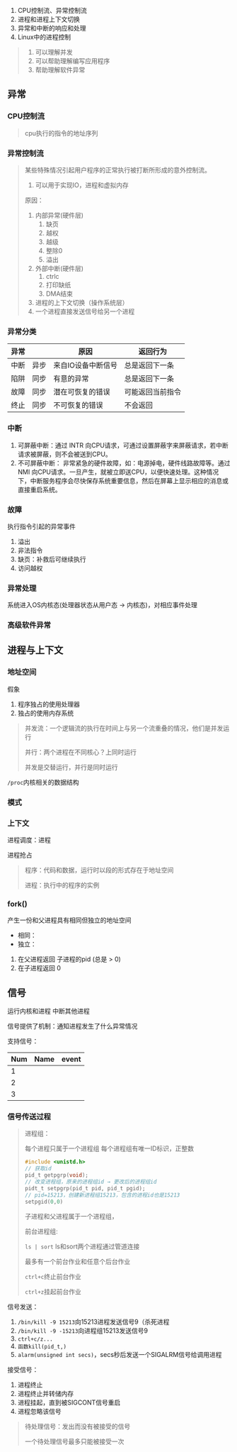 

1. CPU控制流、异常控制流
2. 进程和进程上下文切换
3. 异常和中断的响应和处理
4. Linux中的进程控制

> 1. 可以理解并发
> 2. 可以帮助理解编写应用程序
> 3. 帮助理解软件异常

## 异常

### CPU控制流

> cpu执行的指令的地址序列



### 异常控制流

> 某些特殊情况引起用户程序的正常执行被打断所形成的意外控制流。
>
> 
>
> 1. 可以用于实现IO，进程和虚拟内存  
>
> 原因：
>
> 1. 内部异常(硬件层)
>     1. 缺页
>     2. 越权
>     3. 越级
>     4. 整除0
>     5. 溢出
> 2. 外部中断(硬件层)
>     1. ctrlc
>     2. 打印缺纸
>     3. DMA结束
> 3. 进程的上下文切换（操作系统层）
> 4. 一个进程直接发送信号给另一个进程





### 异常分类

| 异常 |      | 原因               | 返回行为         |
| ---- | ---- | ------------------ | ---------------- |
| 中断 | 异步 | 来自IO设备中断信号 | 总是返回下一条   |
| 陷阱 | 同步 | 有意的异常         | 总是返回下一条   |
| 故障 | 同步 | 潜在可恢复的错误   | 可能返回当前指令 |
| 终止 | 同步 | 不可恢复的错误     | 不会返回         |

### 中断

1. 可屏蔽中断：通过 INTR 向CPU请求，可通过设置屏蔽字来屏蔽请求，若中断请求被屏蔽，则不会被送到CPU。
2. 不可屏蔽中断： 非常紧急的硬件故障，如：电源掉电，硬件线路故障等。通过 NMI 向CPU请求。一旦产生，就被立即送CPU，以便快速处理。这种情况下，中断服务程序会尽快保存系统重要信息，然后在屏幕上显示相应的消息或直接重启系统。 

### 故障

执行指令引起的异常事件

1. 溢出
2. 非法指令
3. 缺页：补救后可继续执行
4. 访问越权

###  异常处理

系统进入OS内核态(处理器状态从用户态 → 内核态)，对相应事件处理

### 高级软件异常



## 进程与上下文

### 地址空间

假象

1. 程序独占的使用处理器
2. 独占的使用内存系统

> 并发流：一个逻辑流的执行在时间上与另一个流重叠的情况，他们是并发运行  
>
> 并行：两个进程在不同核心？上同时运行
>
> 并发是交替运行，并行是同时运行

`/proc`内核相关的数据结构

### 模式

### 上下文

进程调度：进程

进程抢占

> 程序：代码和数据，运行时以段的形式存在于地址空间
>
> 进程：执行中的程序的实例

### fork()

产生一份和父进程具有相同但独立的地址空间

- 相同：
- 独立： 

1. 在父进程返回 子进程的pid (总是 > 0)
2. 在子进程返回 0

### 





## 信号

运行内核和进程 中断其他进程

信号提供了机制：通知进程发生了什么异常情况

支持信号：

| Num  | Name | event |
| ---- | ---- | ----- |
| 1    |      |       |
| 2    |      |       |
| 3    |      |       |

### 信号传送过程

> 进程组：
>
> 每个进程只属于一个进程组
> 每个进程组有唯一ID标识，正整数
>
> ```c
> #include <unistd.h>
> // 获取id
> pid_t getpgrp(void);
> // 改变进程组，原来的进程组id → 更改后的进程组id
> pidt_t setpgrp(pid_t pid, pid_t pgid);
> // pid=15213，创建新进程组15213，包含的进程id也是15213
> setpgid(0,0)
> ```
>
> 子进程和父进程属于一个进程组，
>
> 前台进程组: 
>
> `ls | sort` ls和sort两个进程通过管道连接
>
> 最多有一个前台作业和任意个后台作业
>
> `ctrl+c`终止前台作业
>
> `ctrl+z`挂起前台作业

信号发送：

1. `/bin/kill -9 15213`向15213进程发送信号9（杀死进程
2. `/bin/kill -9 -15213`向进程组15213发送信号9
3. `ctrl+c/z...`
4. `函数kill(pid_t,)`
5. `alarm(unsigned int secs)`，secs秒后发送一个SIGALRM信号给调用进程



接受信号：

1. 进程终止
2. 进程终止并转储内存
3. 进程挂起，直到被SIGCONT信号重启
4. 进程忽略该信号

> 待处理信号：发出而没有被接受的信号
>
> 一个待处理信号最多只能被接受一次